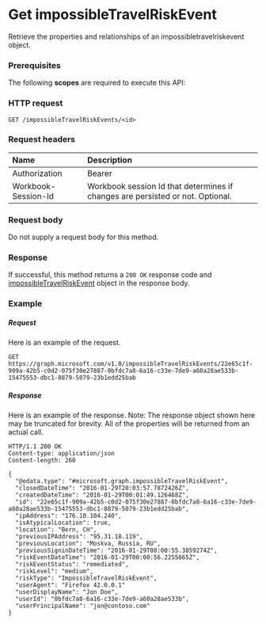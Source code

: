 # Get impossibleTravelRiskEvent

Retrieve the properties and relationships of an impossibletravelriskevent object.
### Prerequisites
The following **scopes** are required to execute this API: 
### HTTP request
<!-- { "blockType": "ignored" } -->
```http
GET /impossibleTravelRiskEvents/<id>
```
### Request headers
| Name      |Description|
|:----------|:----------|
| Authorization  | Bearer <code>|
| Workbook-Session-Id  | Workbook session Id that determines if changes are persisted or not. Optional.|

### Request body
Do not supply a request body for this method.
### Response
If successful, this method returns a `200 OK` response code and [impossibleTravelRiskEvent](../resources/impossibletravelriskevent.md) object in the response body.
### Example
##### Request
Here is an example of the request.
<!-- {
  "blockType": "request",
  "name": "get_impossibletravelriskevent"
}-->
```http
GET https://graph.microsoft.com/v1.0/impossibleTravelRiskEvents/22e65c1f-909a-42b5-c0d2-075f30e27887-0bfdc7a8-6a16-c33e-7de9-a60a28ae533b-15475553-dbc1-8879-5079-23b1edd25bab
```
##### Response
Here is an example of the response. Note: The response object shown here may be truncated for brevity. All of the properties will be returned from an actual call.
<!-- {
  "blockType": "response",
  "truncated": true,
  "@odata.type": "microsoft.graph.impossibleTravelRiskEvent"
} -->
```http
HTTP/1.1 200 OK
Content-type: application/json
Content-length: 260

{
  "@odata.type": "#microsoft.graph.impossibleTravelRiskEvent", 
  "closedDateTime": "2016-01-29T20:03:57.7872426Z", 
  "createdDateTime": "2016-01-29T00:01:49.126468Z", 
  "id": "22e65c1f-909a-42b5-c0d2-075f30e27887-0bfdc7a8-6a16-c33e-7de9-a60a28ae533b-15475553-dbc1-8879-5079-23b1edd25bab", 
  "ipAddress": "176.10.104.240", 
  "isAtypicalLocation": true,
  "location": "Bern, CH", 
  "previousIPAddress": "95.31.18.119",
  "previousLocation": "Moskva, Russia, RU",
  "previousSigninDateTime": "2016-01-29T00:00:55.3859274Z",
  "riskEventDateTime": "2016-01-29T00:00:56.2255665Z", 
  "riskEventStatus": "remediated", 
  "riskLevel": "medium", 
  "riskType": "ImpossibleTravelRiskEvent",
  "userAgent": "Firefox 42.0.0.1"
  "userDisplayName": "Jon Doe", 
  "userId": "0bfdc7a8-6a16-c33e-7de9-a60a28ae533b", 
  "userPrincipalName": "jon@contoso.com"
} 
```

<!-- uuid: 8fcb5dbc-d5aa-4681-8e31-b001d5168d79
2015-10-25 14:57:30 UTC -->
<!-- {
  "type": "#page.annotation",
  "description": "Get impossibleTravelRiskEvent",
  "keywords": "",
  "section": "documentation",
  "tocPath": ""
}-->